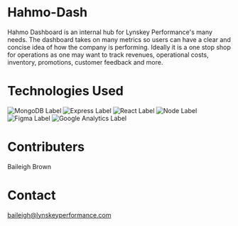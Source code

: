 # Hahmo-Dash
Hahmo Dashboard is an internal hub for Lynskey Performance's many needs. 
The dashboard takes on many metrics so users can have a clear and concise idea 
of how the company is performing. Ideally it is a one stop shop for operations as 
one may want to track revenues, operational costs, inventory, promotions, customer feedback
and more.

# Technologies Used 
![MongoDB Label](https://img.shields.io/badge/MongoDB-4EA94B?style=for-the-badge&logo=mongodb&logoColor=white)
![Express Label](https://img.shields.io/badge/Express.js-000000?style=for-the-badge&logo=express&logoColor=white)
![React Label](https://img.shields.io/badge/React-20232A?style=for-the-badge&logo=react&logoColor=61DAFB)
![Node Label](https://img.shields.io/badge/Node.js-339933?style=for-the-badge&logo=nodedotjs&logoColor=white)
![Figma Label](https://img.shields.io/badge/Figma-F24E1E?style=for-the-badge&logo=figma&logoColor=white)
![Google Analytics Label](https://img.shields.io/badge/Google%20Analytics-E37400?style=for-the-badge&logo=google%20analytics&logoColor=white)


# Contributers 
Baileigh Brown 

# Contact 
baileigh@lynskeyperformance.com